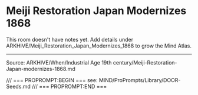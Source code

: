 # Meiji Restoration Japan Modernizes 1868

This room doesn't have notes yet. Add details under ARKHIVE/Meiji_Restoration_Japan_Modernizes_1868 to grow the Mind Atlas.

---
Source: ARKHIVE/When/Industrial Age 19th century/Meiji-Restoration-Japan-modernizes-1868.md

/// === PROPROMPT:BEGIN ===
see: MIND/ProPrompts/Library/DOOR-Seeds.md
/// === PROPROMPT:END ===
